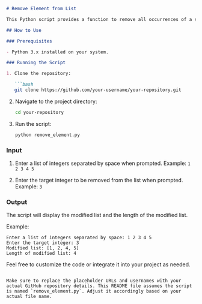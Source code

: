 ```markdown
# Remove Element from List

This Python script provides a function to remove all occurrences of a specified element from a list. The modified list and its length are then displayed.

## How to Use

### Prerequisites

- Python 3.x installed on your system.

### Running the Script

1. Clone the repository:

   ```bash
   git clone https://github.com/your-username/your-repository.git
   ```

2. Navigate to the project directory:

   ```bash
   cd your-repository
   ```

3. Run the script:

   ```bash
   python remove_element.py
   ```

### Input

1. Enter a list of integers separated by space when prompted.
   Example: `1 2 3 4 5`

2. Enter the target integer to be removed from the list when prompted.
   Example: `3`

### Output

The script will display the modified list and the length of the modified list.

Example:

```plaintext
Enter a list of integers separated by space: 1 2 3 4 5
Enter the target integer: 3
Modified list: [1, 2, 4, 5]
Length of modified list: 4
```

Feel free to customize the code or integrate it into your project as needed.
```

Make sure to replace the placeholder URLs and usernames with your actual GitHub repository details. This README file assumes the script is named `remove_element.py`. Adjust it accordingly based on your actual file name.
